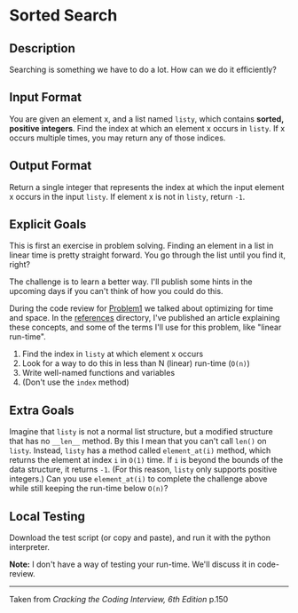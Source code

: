 # Sorted Search

Description
----

Searching is something we have to do a lot. How can we do it efficiently?


Input Format
----

You are given an element x, and a list named `listy`, which contains **sorted, positive integers**. Find the index at which an element x occurs in `listy`. If x occurs multiple times, you may return any of those indices.


Output Format
----

Return a single integer that represents the index at which the input element x occurs in the input `listy`. If element x is not in `listy`, return `-1`.

Explicit Goals
----

This is first an exercise in problem solving. Finding an element in a list in linear time is pretty straight forward. You go through the list until you find it, right?

The challenge is to learn a better way. I'll publish some hints in the upcoming days if you can't think of how you could do this.

During the code review for [Problem1](https://github.com/reeddunkle/Codjo/tree/master/Problem1_Richie_Rich) we talked about optimizing for time and space. In the [references](https://github.com/reeddunkle/Codjo/tree/master/References) directory, I've published an article explaining these concepts, and some of the terms I'll use for this problem, like "linear run-time".

1. Find the index in `listy` at which element x occurs
2. Look for a way to do this in less than N (linear) run-time (`O(n)`)
3. Write well-named functions and variables
4. (Don't use the `index` method)

Extra Goals
----

Imagine that `listy` is not a normal list structure, but a modified structure that has no `__len__` method. By this I mean that you can't call `len()` on `listy`. Instead, `listy` has a method called `element_at(i)` method, which returns the element at index `i` in `O(1)` time. If `i` is beyond the bounds of the data structure, it returns `-1`. (For this reason, `listy` only supports positive integers.) Can you use `element_at(i)` to complete the challenge above while still keeping the run-time below `O(n)`?

Local Testing
----

Download the test script (or copy and paste), and run it with the python interpreter.

**Note:** I don't have a way of testing your run-time. We'll discuss it in code-review.


----

Taken from _Cracking the Coding Interview, 6th Edition_ p.150
